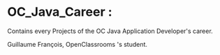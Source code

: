 # OC_Java_Career :

Contains every Projects of the OC Java Application Developer's career.

Guillaume François, OpenClassrooms 's student.